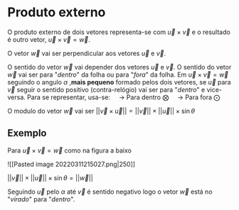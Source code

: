 
# Produto externo

O produto externo de dois vetores representa-se com $\vec u \times \vec v$  e o resultado é outro vetor, 
$\vec u \times \vec v = \vec w$.

O vetor $\vec w$ vai ser perpendicular aos vetores $\vec u$ e $\vec v$.

O sentido do vetor $\vec w$  vai depender dos vetores $\vec u$ e $\vec v$.  O sentido do vetor $\vec w$ vai ser para "*dentro*" da folha ou para "*fora*" da folha. Em $\vec u \times \vec v = \vec w$  seguindo o angulo $\alpha$ ,**mais pequeno** formado pelos dois vetores, se  $\vec u$ para $\vec v$ seguir o sentido positivo (contra-relógio) vai ser para "*dentro*" e vice-versa.
Para se representar, usa-se:
$~~~~\rightarrow$ Para dentro $\bigotimes$ 
$~~~~\rightarrow$ Para fora $\bigodot$

O modulo do vetor $\vec w$ vai ser  $||\vec v \times \vec u||=||\vec v||\times ||\vec u||\times \sin \theta$  

## Exemplo
Para $\vec u \times \vec v = \vec w$ como na figura a baixo

![[Pasted image 20220311215027.png|250]] 

$||\vec v||\times ||\vec u||\times \sin \theta=||\vec w||$

Seguindo $\vec u$ pelo $\alpha$ até $\vec v$ é sentido negativo logo o vetor $\vec w$ está no "*virado*" para "*dentro*".